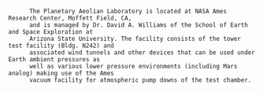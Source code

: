 
          The Planetary Aeolian Laboratory is located at NASA Ames Research Center, Moffett Field, CA,
          and is managed by Dr. David A. Williams of the School of Earth and Space Exploration at 
          Arizona State University. The facility consists of the tower test facility (Bldg. N242) and 
          associated wind tunnels and other devices that can be used under Earth ambient pressures as
          well as various lower pressure environments (including Mars analog) making use of the Ames 
          vacuum facility for atmospheric pump downs of the test chamber. 
        